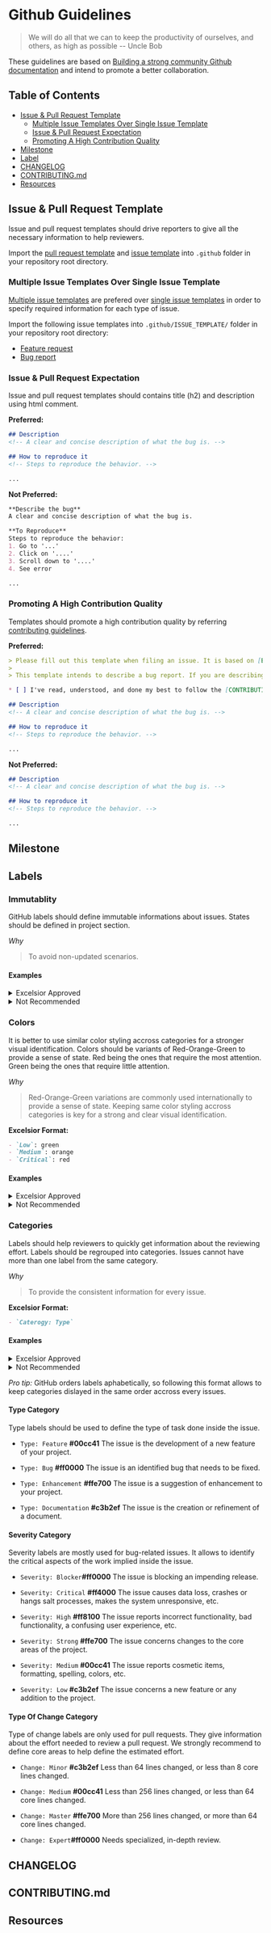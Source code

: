 # Github Guidelines

> We will do all that we can to keep the productivity of ourselves, and others, as high as possible -- Uncle Bob

These guidelines are based on [Building a strong community Github documentation](https://help.github.com/categories/building-a-strong-community/) and intend to promote a better collaboration.

## Table of Contents

* [Issue & Pull Request Template](#issue--pull-request-template)
	* [Multiple Issue Templates Over Single Issue Template](#multiple-issue-template-over-single-issue-template)
	* [Issue & Pull Request Expectation](#issue--pull-request-expectation)
	* [Promoting A High Contribution Quality](#promoting-a-high-contribution-quality)
* [Milestone](#milestone)
* [Label](#label)
* [CHANGELOG](#changelog)
* [CONTRIBUTING.md](#contributingmd)
* [Resources](#resources)

## Issue & Pull Request Template

Issue and pull request templates should drive reporters to give all the necessary information to help reviewers.

Import the [pull request template](/Templates/pull_request_template.md) and [issue template](/Templates/issue_template.md) into `.github` folder in your repository root directory.

### Multiple Issue Templates Over Single Issue Template

[Multiple issue templates](https://help.github.com/articles/about-issue-and-pull-request-templates/) are prefered over [single issue templates](https://help.github.com/articles/manually-creating-a-single-issue-template-for-your-repository/) in order to specify required information for each type of issue.

Import the following issue templates into `.github/ISSUE_TEMPLATE/` folder in your repository root directory:

- [Feature request](/Templates/ISSUE_TEMPLATE/feature-request.md)
- [Bug report](/Templates/ISSUE_TEMPLATE/bug-report.md)

### Issue & Pull Request Expectation

Issue and pull request templates should contains title (h2) and description using html comment.

**Preferred:**
```markdown
## Description
<!-- A clear and concise description of what the bug is. -->

## How to reproduce it
<!-- Steps to reproduce the behavior. -->

...
```

**Not Preferred:**
```markdown
**Describe the bug**
A clear and concise description of what the bug is.

**To Reproduce**
Steps to reproduce the behavior:
1. Go to '...'
2. Click on '....'
3. Scroll down to '....'
4. See error

...
```

### Promoting A High Contribution Quality

Templates should promote a high contribution quality by referring [contributing guidelines](#contibutingmd).

**Preferred:**
```markdown
> Please fill out this template when filing an issue. It is based on [Excelsior Family Github guidelines](https://github.com/ExcelsiorFamily/github-guidelines).
>
> This template intends to describe a bug report. If you are describing a non existing feature, please use the [feature request template](https://github.com/ExcelsiorFamily/github-guidelines/issues/new?template=feature-request.md).

* [ ] I've read, understood, and done my best to follow the [CONTRIBUTING guidelines](/CONTRIBUTING.md).

## Description
<!-- A clear and concise description of what the bug is. -->

## How to reproduce it
<!-- Steps to reproduce the behavior. -->

...
```

**Not Preferred:**
```markdown
## Description
<!-- A clear and concise description of what the bug is. -->

## How to reproduce it
<!-- Steps to reproduce the behavior. -->

...
```

## Milestone

## Labels

### Immutablity

GitHub labels should define immutable informations about issues. States should be defined in project section.

*Why*
>To avoid non-updated scenarios.

#### Examples

<details>
<summary>Excelsior Approved</summary>

```markdown
- type
- severity
```

</details>
<details>
<summary>Not Recommended</summary>

```markdown
- priority
- status
```

</details>

### Colors

It is better to use similar color styling accross categories for a stronger visual identification. Colors should be variants of Red-Orange-Green to provide a sense of state. Red being the ones that require the most attention. Green being the ones that require little attention.

*Why*
>Red-Orange-Green variations are commonly used internationally to provide a sense of state. Keeping same color styling accross categories is key for a strong and clear visual identification.

**Excelsior Format:**

```markdown
- `Low`: green
- `Medium`: orange
- `Critical`: red
```

#### Examples

<details>
<summary>Excelsior Approved</summary>

```markdown
- `Severity: Low`: green
```
```markdown
- `Severity: Medium`: orange
```
```markdown
- `Severity: Critical`: red
```
```markdown
- `Change: Minor`: green
```
```markdown
- `Change: Medium`: orange
```
```markdown
- `Change: Master`: red
```

</details>
<details>
<summary>Not Recommended</summary>

```markdown
- `Severity: Low`: blue
```
```markdown
- `Severity: Medium`: blue
```
```markdown
- `Severity: Critical`: blue
```
```markdown
- `Change: Minor`: green
```
```markdown
- `Change: Medium`: green
```
```markdown
- `Change: Master`: green
```

</details>

### Categories

Labels should help reviewers to quickly get information about the reviewing effort. Labels should be regrouped into categories. Issues cannot have more than one label from the same category.

*Why*
>To provide the consistent information for every issue.

**Excelsior Format:**

```markdown
- `Caterogy: Type`
```

#### Examples

<details>
<summary>Excelsior Approved</summary>

```markdown
- `Severity: Low`
```
```markdown
- `Severity: Medium`
```
```markdown
- `Severity: Critical`
```
```markdown
- `Change: Minor`
```
```markdown
- `Change: Medium`
```
```markdown
- `Change: Master`
```

</details>
<details>
<summary>Not Recommended</summary>

```markdown
- `Low`
```
```markdown
- `Medium`
```
```markdown
- `Critical`
```
```markdown
- `Blocked`
```
```markdown
- `Feature`
```
```markdown
- `WorkInProgress`
```

</details>

*Pro tip:* GitHub orders labels aphabetically, so following this format allows to keep categories dislayed in the same order accross every issues.

#### Type Category

Type labels should be used to define the type of task done inside the issue.

- `Type: Feature` **#00cc41**
The issue is the development of a new feature of your project.

- `Type: Bug` **#ff0000**
The issue is an identified bug that needs to be fixed.

- `Type: Enhancement` **#ffe700**
The issue is a suggestion of enhancement to your project.

- `Type: Documentation` **#c3b2ef**
The issue is the creation or refinement of a document.

#### Severity Category

Severity labels are mostly used for bug-related issues. It allows to identify the critical aspects of the work implied inside the issue.

- `Severity: Blocker`**#ff0000**
The issue is blocking an impending release.

- `Severity: Critical` **#ff4000**
The issue causes data loss, crashes or hangs salt processes, makes the system unresponsive, etc.

- `Severity: High` **#ff8100**
The issue reports incorrect functionality, bad functionality, a confusing user experience, etc.

- `Severity: Strong` **#ffe700**
The issue concerns changes to the core areas of the project.

- `Severity: Medium` **#00cc41**
The issue reports cosmetic items, formatting, spelling, colors, etc.

- `Severity: Low` **#c3b2ef**
The issue concerns a new feature or any addition to the project.

#### Type Of Change Category

Type of change labels are only used for pull requests. They give information about the effort needed to review a pull request. We strongly recommend to define core areas to help define the estimated effort.

- `Change: Minor` **#c3b2ef**
Less than 64 lines changed, or less than 8 core lines changed.

- `Change: Medium` **#00cc41**
Less than 256 lines changed, or less than 64 core lines changed.

- `Change: Master` **#ffe700**
More than 256 lines changed, or more than 64 core lines changed.

- `Change: Expert`**#ff0000**
Needs specialized, in-depth review.

## CHANGELOG

## CONTRIBUTING.md

## Resources
